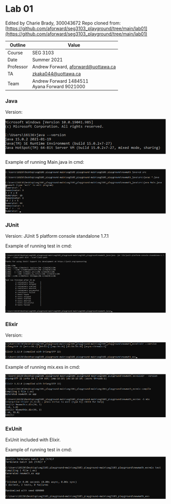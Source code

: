 # Lab 01

Edited by Charie Brady, 300043672
Repo cloned from: [https://github.com/aforward/seg3103_playground/tree/main/lab01](https://github.com/aforward/seg3103_playground/tree/main/lab01)

| Outline | Value |
| --- | --- |
| Course | SEG 3103 |
| Date | Summer 2021 |
| Professor | Andrew Forward, aforward@uottawa.ca |
| TA | zkaka044@uottawa.ca |
| Team | Andrew Forward 1484511<br>Ayana Forward 9021000 |

### Java

Version: 

![](/assets/java_version.png)

Example of running Main.java in cmd: 

![](/assets/java_main.png)

### JUnit

Version: JUnit 5 platform console standalone 1.7.1

Example of running test in cmd:

![](assets/java_test.png)

### Elixir

Version: 

![](/assets/elixir_version.png)

Example of running mix.exs in cmd: 

![](/assets/elixir_main.png)

### ExUnit

ExUnit included with Elixir. 

Example of running test in cmd:

![](assets/elixir_test.png)


